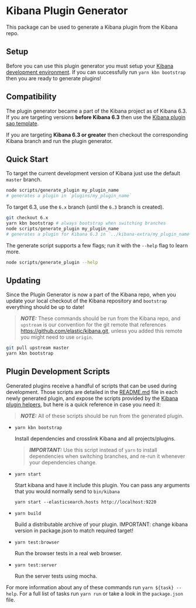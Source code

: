 # Kibana Plugin Generator

This package can be used to generate a Kibana plugin from the Kibana repo.

## Setup

Before you can use this plugin generator you must setup your [Kibana development environment](../../CONTRIBUTING.md#development-environment-setup). If you can successfully run `yarn kbn bootstrap` then you are ready to generate plugins!

## Compatibility

The plugin generator became a part of the Kibana project as of Kibana 6.3. If you are targeting versions **before Kibana 6.3** then use the [Kibana plugin sao template](https://github.com/elastic/template-kibana-plugin).

If you are targeting **Kibana 6.3 or greater** then checkout the corresponding Kibana branch and run the plugin generator.

## Quick Start

To target the current development version of Kibana just use the default  `master` branch.

```sh
node scripts/generate_plugin my_plugin_name
# generates a plugin in `plugins/my_plugin_name`
```

To target 6.3, use the `6.x` branch (until the `6.3` branch is created).

```sh
git checkout 6.x
yarn kbn bootstrap # always bootstrap when switching branches
node scripts/generate_plugin my_plugin_name
# generates a plugin for Kibana 6.3 in `../kibana-extra/my_plugin_name`
```

The generate script supports a few flags; run it with the `--help` flag to learn more.

```sh
node scripts/generate_plugin --help
```

## Updating

Since the Plugin Generator is now a part of the Kibana repo, when you update your local checkout of the Kibana repository and `bootstrap` everything should be up to date!

> ***NOTE:*** These commands should be run from the Kibana repo, and `upstream` is our convention for the git remote that references https://github.com/elastic/kibana.git, unless you added this remote you might need to use `origin`.

```sh
git pull upstream master
yarn kbn bootstrap
```

## Plugin Development Scripts

Generated plugins receive a handful of scripts that can be used during development. Those scripts are detailed in the [README.md](sao_template/template/README.md) file in each newly generated plugin, and expose the scripts provided by the [Kibana plugin helpers](../kbn-plugin-helpers), but here is a quick reference in case you need it:

> ***NOTE:*** All of these scripts should be run from the generated plugin.

  - `yarn kbn bootstrap`

    Install dependencies and crosslink Kibana and all projects/plugins.

    > ***IMPORTANT:*** Use this script instead of `yarn` to install dependencies when switching branches, and re-run it whenever your dependencies change.

  - `yarn start`

    Start kibana and have it include this plugin. You can pass any arguments that you would normally send to `bin/kibana`

      ```
      yarn start --elasticsearch.hosts http://localhost:9220
      ```

  - `yarn build`

    Build a distributable archive of your plugin. IMPORTANT: change kibana version in package.json to match required target! 

  - `yarn test:browser`

    Run the browser tests in a real web browser.

  - `yarn test:server`

    Run the server tests using mocha.

For more information about any of these commands run `yarn ${task} --help`. For a full list of tasks run `yarn run` or take a look in the `package.json` file.
